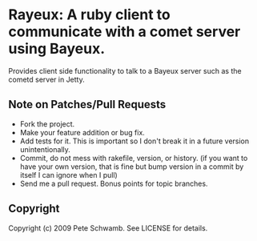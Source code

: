 # Rayeux: A ruby client to communicate with a comet server using Bayeux.

Provides client side functionality to talk to a Bayeux server such as the cometd server in Jetty.

## Note on Patches/Pull Requests
 
* Fork the project.
* Make your feature addition or bug fix.
* Add tests for it. This is important so I don't break it in a
  future version unintentionally.
* Commit, do not mess with rakefile, version, or history.
  (if you want to have your own version, that is fine but
   bump version in a commit by itself I can ignore when I pull)
* Send me a pull request. Bonus points for topic branches.

## Copyright

Copyright (c) 2009 Pete Schwamb. See LICENSE for details.
